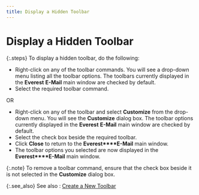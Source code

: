 ```yaml
---
title: Display a Hidden Toolbar
---
```


# Display a Hidden Toolbar


{:.steps}
To display a hidden toolbar, do the following:

- Right-click  on any of the toolbar commands. You will see a drop-down menu listing  all the toolbar options. The toolbars currently displayed in the **Everest** **E-Mail** main window are checked by default.
- Select the  required toolbar command.



OR

- Right-click  on any of the toolbar and select **Customize**  from the drop-down menu. You will see the **Customize**  dialog box. The toolbar options currently displayed in the **Everest** **E-Mail** main window  are checked by default.
- Select the  check box beside the required toolbar.
- Click **Close** to return to the **Everest****E-Mail** main window.
- The toolbar  options you selected are now displayed in the **Everest****E-Mail** main window.



{:.note}
To remove a toolbar command, ensure that the  check box beside it is not selected in the **Customize**  dialog box.


{:.see_also}
See also
: [Create a New  Toolbar]({{site.eml_baseurl}}/misc/create_a_new_toolbar.html)
